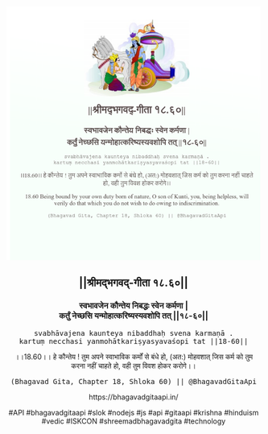 <img src="../../asset/BG_18_60.png"/>
<center><h2>||श्रीमद्‍भगवद्‍-गीता १८.६०||</h2>
<h3>स्वभावजेन कौन्तेय निबद्धः स्वेन कर्मणा |<br/>कर्तुं नेच्छसि यन्मोहात्करिष्यस्यवशोपि तत् ||१८-६०||</h3>
<pre>svabhāvajena kaunteya nibaddhaḥ svena karmaṇā .<br/>kartuṃ necchasi yanmohātkariṣyasyavaśopi tat ||18-60||</pre>
<p>।।18.60।। हे कौन्तेय ! तुम अपने स्वाभाविक कर्मों से बंधे हो, (अत:) मोहवशात् जिस कर्म को तुम करना नहीं चाहते हो, वही तुम विवश होकर करोगे।।</p>
<pre>(Bhagavad Gita, Chapter 18, Shloka 60) || @BhagavadGitaApi</pre><p>https://bhagavadgitaapi.in/</p><p>#API #bhagavadgitaapi #slok #nodejs #js #api #gitaapi #krishna #hinduism #vedic #ISKCON #shreemadbhagavadgita #technology</p></center>